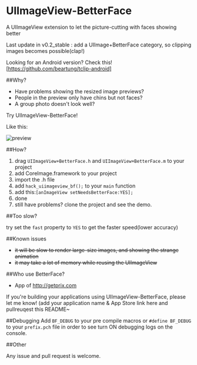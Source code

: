 UIImageView-BetterFace
======================

A UIImageView extension to let the picture-cutting with faces showing better

Last update in v0.2_stable : add a UIImage+BetterFace category, so clipping images becomes possible(clap!)

Looking for an Android version? Check this! [https://github.com/beartung/tclip-android]

##Why?

 - Have problems showing the resized image previews? 
 - People in the preview only have chins but not faces?
 - A group photo doesn't look well?

Try UIImageView-BetterFace!

Like this:

![preview](https://raw.github.com/croath/UIImageView-BetterFace/master/doc/preview.png)

##How?

 1. drag `UIImageView+BetterFace.h` and `UIImageView+BetterFace.m` to your project
 2. add CoreImage.framework to your project
 3. import the .h file
 4. add `hack_uiimageview_bf();` to your `main` function
 5. add this:`[anImageView setNeedsBetterFace:YES];`
 6. done
 7. still have problems? clone the project and see the demo.
 
##Too slow?

try set the `fast` property to `YES` to get the faster speed(lower accuracy)

##Known issues

 - ~~it will be slow to render large-size images, and showing the strange animation~~
 - ~~it may take a lot of memory while reusing the UIImageView~~

##Who use BetterFace?

 - App of http://getprix.com

If you're building your applications using UIImageView-BetterFace, please let me know! (add your application name & App Store link here and pullreuqest this README~

##Debugging
Add `BF_DEBUG` to your pre compile macros or `#define BF_DEBUG` to your `prefix.pch` file in order to see turn ON debugging logs on the console.
 
##Other

Any issue and pull request is welcome.
